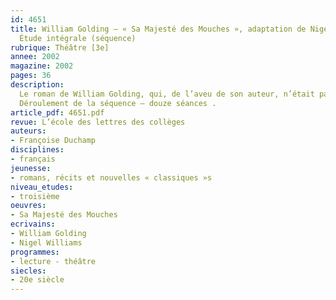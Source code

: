 ```yaml
---
id: 4651
title: William Golding – « Sa Majesté des Mouches », adaptation de Nigel Williams.
  Étude intégrale (séquence)
rubrique: Théâtre [3e]
annee: 2002
magazine: 2002
pages: 36
description: 
  Le roman de William Golding, qui, de l’aveu de son auteur, n’était pas destiné à un jeune public, doit en partie son succès à ce que plusieurs topoï littéraires trouvent en lui une illustration originale, et, de ce fait, il apparaît tout naturellement sur la liste des titres recommandés par le ministère de l’Éducation nationale en accompagnement des programmes de français. Cependant, la densité du roman constitue un obstacle sérieux pour l’enseignant soucieux de conserver à sa séquence des limites raisonnables sans escamoter la complexité de l’œuvre. En publiant l’adaptation théâtrale de Nigel Williams, L’École des loisirs met à la disposition d’un public de jeunes lecteurs un texte plus accessible dans sa forme que le roman et tout aussi fort, puisque la catharsis du théâtre se substitue à la fonction poétique de l’écriture romanesque.
  Déroulement de la séquence – douze séances .
article_pdf: 4651.pdf
revue: L’école des lettres des collèges
auteurs:
- Françoise Duchamp
disciplines:
- français
jeunesse:
- romans, récits et nouvelles « classiques »s
niveau_etudes:
- troisième
oeuvres:
- Sa Majesté des Mouches
ecrivains:
- William Golding
- Nigel Williams
programmes:
- lecture - théâtre
siecles:
- 20e siècle
---
```

